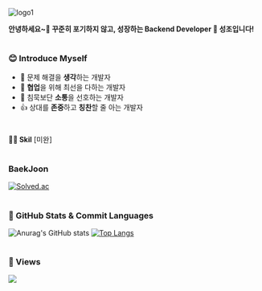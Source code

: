 
![logo1](https://user-images.githubusercontent.com/67176549/166093466-452a8772-722d-4af0-bddd-c21b3ca6e528.png)


**안녕하세요~👋 꾸준히 포기하지 않고, 성장하는 Backend Developer 🌱 성조입니다!**

#
### 😊 Introduce Myself
- 🤔 문제 해결을 **생각**하는 개발자
- 👯 **협업**을 위해 최선을 다하는 개발자
- 💬 침묵보단 **소통**을 선호하는 개발자
- 👍 상대를 **존중**하고 **칭찬**할 줄 아는 개발자

#
**👨‍💻 Skil** [미완]

#
### BaekJoon
[![Solved.ac](http://mazassumnida.wtf/api/v2/generate_badge?boj={seongjo})](https://solved.ac/{seongjo})


#
### 📖 GitHub Stats & Commit Languages
![Anurag's GitHub stats](https://github-readme-stats.vercel.app/api?username=seongjo-seo&show_icons=true&theme=merko)
[![Top Langs](https://github-readme-stats.vercel.app/api/top-langs/?username=seongjo-seo&layout=compact&theme=merko)](https://github.com/anuraghazra/github-readme-stats) 

#
### 👋 Views
<a href="https://hits.seeyoufarm.com"><img src="https://hits.seeyoufarm.com/api/count/incr/badge.svg?url=https%3A%2F%2Fgithub.com%2Fseongjo-seo&count_bg=%236777AE&title_bg=%23C6C3C3&icon=github.svg&icon_color=%238384BC&title=Profile_Views&edge_flat=false"/></a>



<!-- 
본인의 상징 마크는 상자입니다.<br/>
상자인 이유는 성조에서 모음을 바꾸면 상자가 되고 그러한 상자는 크기에 따라 또는 때때로 용도에 따라서 다양하게 사용되기 때문입니다.<br/>
직접 열어보는 것이 아니라면 눈으로는 내부를 확인할 수 없습니다.<br/>
확인하기 전에는 무궁무진하여 내용을 알 수 없기 때문에 상자라고 생각하며, 본인의 성장 가치를 열어보기 전까지 알 수 없다고 생각하기 때문입니다.<br/> -->

